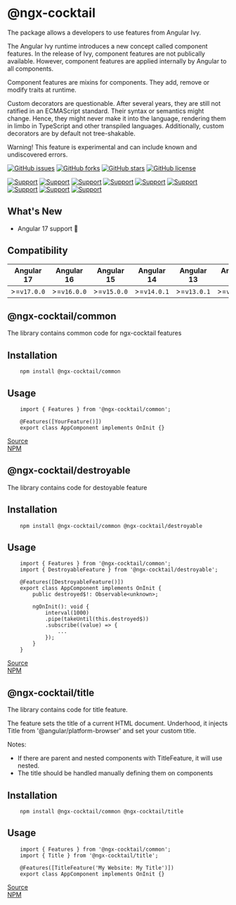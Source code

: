 # @ngx-cocktail

The package allows a developers to use features from Angular Ivy.

The Angular Ivy runtime introduces a new concept called component features. In the release of Ivy, component features are not publically available. However, component features are applied internally by Angular to all components.

Component features are mixins for components. They add, remove or modify traits at runtime.

Custom decorators are questionable. After several years, they are still not ratified in an ECMAScript standard. Their syntax or semantics might change. Hence, they might never make it into the language, rendering them in limbo in TypeScript and other transpiled languages.
Additionally, custom decorators are by default not tree-shakable.

Warning! This feature is experimental and can include known and undiscovered errors.

[![GitHub issues](https://img.shields.io/github/issues/kostetskyroma/ngx-cocktail)](https://github.com/kostetskyroma/ngx-cocktail/issues)
[![GitHub forks](https://img.shields.io/github/forks/kostetskyroma/ngx-cocktail)](https://github.com/kostetskyroma/ngx-cocktail/network)
[![GitHub stars](https://img.shields.io/github/stars/kostetskyroma/ngx-cocktail)](https://github.com/kostetskyroma/ngx-cocktail/stargazers)
[![GitHub license](https://img.shields.io/github/license/kostetskyroma/ngx-cocktail)](https://github.com/kostetskyroma/ngx-cocktail/blob/master/LICENSE)

[![Support](https://img.shields.io/badge/Support-Angular%209%2B-blue.svg?style=flat-square)]()
[![Support](https://img.shields.io/badge/Support-Angular%2010%2B-blue.svg?style=flat-square)]()
[![Support](https://img.shields.io/badge/Support-Angular%2011%2B-blue.svg?style=flat-square)]()
[![Support](https://img.shields.io/badge/Support-Angular%2012%2B-blue.svg?style=flat-square)]()
[![Support](https://img.shields.io/badge/Support-Angular%2013%2B-blue.svg?style=flat-square)]()
[![Support](https://img.shields.io/badge/Support-Angular%2014%2B-blue.svg?style=flat-square)]()
[![Support](https://img.shields.io/badge/Support-Angular%2015%2B-blue.svg?style=flat-square)]()
[![Support](https://img.shields.io/badge/Support-Angular%2016%2B-blue.svg?style=flat-square)]()
[![Support](https://img.shields.io/badge/Support-Angular%2017%2B-blue.svg?style=flat-square)]()

## What's New

- Angular 17 support 🥳

## Compatibility

| Angular 17  | Angular 16  | Angular 15  | Angular 14  | Angular 13  | Angular 12  | Angular 11  | Angular 10  | Angular 9  |
| ----------- | ----------- | ----------- | ----------- | ----------- | ----------- | ----------- | ----------- | ---------- |
| >=`v17.0.0` | >=`v16.0.0` | >=`v15.0.0` | >=`v14.0.1` | >=`v13.0.1` | >=`v12.0.1` | >=`v11.0.1` | >=`v10.0.1` | >=`v9.0.1` |

## @ngx-cocktail/common

The library contains common code for ngx-cocktail features

## Installation

        npm install @ngx-cocktail/common

## Usage

        import { Features } from '@ngx-cocktail/common';

        @Features([YourFeature()])
        export class AppComponent implements OnInit {}

[Source](https://github.com/kostetskyroma/ngx-cocktail/tree/master/projects/common)
<br>
[NPM](https://www.npmjs.com/package/@ngx-cocktail/common)

## @ngx-cocktail/destroyable

The library contains code for destoyable feature

## Installation

        npm install @ngx-cocktail/common @ngx-cocktail/destroyable

## Usage

        import { Features } from '@ngx-cocktail/common';
        import { DestroyableFeature } from '@ngx-cocktail/destroyable';

        @Features([DestroyableFeature()])
        export class AppComponent implements OnInit {
            public destroyed$!: Observable<unknown>;

            ngOnInit(): void {
                interval(1000)
                .pipe(takeUntil(this.destroyed$))
                .subscribe((value) => {
                    ...
                });
            }
        }

[Source](https://github.com/kostetskyroma/ngx-cocktail/tree/master/projects/destroyable)
<br>
[NPM](https://www.npmjs.com/package/@ngx-cocktail/destroyable)

## @ngx-cocktail/title

The library contains code for title feature.

The feature sets the title of a current HTML document. Underhood, it injects Title from '@angular/platform-browser' and set your custom title.

Notes:

- If there are parent and nested components with TitleFeature, it will use nested.
- The title should be handled manually defining them on components

## Installation

        npm install @ngx-cocktail/common @ngx-cocktail/title

## Usage

        import { Features } from '@ngx-cocktail/common';
        import { Title } from '@ngx-cocktail/title';

        @Features([TitleFeature('My Website: My Title')])
        export class AppComponent implements OnInit {}

[Source](https://github.com/kostetskyroma/ngx-cocktail/tree/master/projects/title)
<br>
[NPM](https://www.npmjs.com/package/@ngx-cocktail/title)
